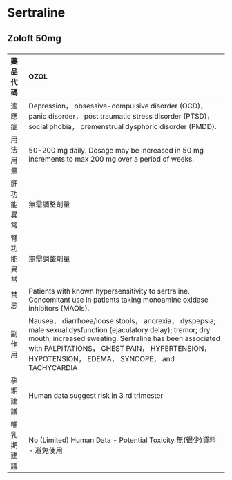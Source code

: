 # Sertraline

## Zoloft 50mg

##### 

| 藥品代碼   | OZOL                                                                                                                                                                                                                                                                       |
|:-----------|:---------------------------------------------------------------------------------------------------------------------------------------------------------------------------------------------------------------------------------------------------------------------------|
| 適應症     | Depression， obsessive-compulsive disorder (OCD)， panic disorder， post traumatic stress disorder (PTSD)， social phobia， premenstrual dysphoric disorder (PMDD).                                                                                                        |
| 用法用量   | 50-200 mg daily. Dosage may be increased in 50 mg increments to max 200 mg over a period of weeks.                                                                                                                                                                         |
| 肝功能異常 | 無需調整劑量                                                                                                                                                                                                                                                               |
| 腎功能異常 | 無需調整劑量                                                                                                                                                                                                                                                               |
| 禁忌       | Patients with known hypersensitivity to sertraline. Concomitant use in patients taking monoamine oxidase inhibitors (MAOIs).                                                                                                                                               |
| 副作用     | Nausea， diarrhoea/loose stools， anorexia， dyspepsia; male sexual dysfunction (ejaculatory delay); tremor; dry mouth; increased sweating. Sertraline has been associated with PALPITATIONS， CHEST PAIN， HYPERTENSION， HYPOTENSION， EDEMA， SYNCOPE， and TACHYCARDIA |
| 孕期建議   | Human data suggest risk in 3 rd trimester                                                                                                                                                                                                                                  |
| 哺乳期建議 | No (Limited) Human Data - Potential Toxicity 無(很少)資料 - 避免使用                                                                                                                                                                                                       |

